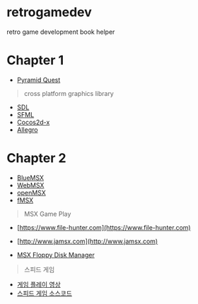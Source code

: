 # retrogamedev
retro game development book helper

# Chapter 1
* [Pyramid Quest](https://webmsx.org/?ROM=https://github.com/pdpdds/ubox_example/releases/download/v1.0/pyramid.rom)

> cross platform graphics library
* [SDL](https://www.libsdl.org/)
* [SFML](https://www.sfml-dev.org/)
* [Cocos2d-x](cocos2d-x)
* [Allegro](https://liballeg.org/)

# Chapter 2
*  [BlueMSX](http://bluemsx.msxblue.com/download.html)
*  [WebMSX](https://webmsx.org/)
*  [openMSX](https://openmsx.org/)
*  [fMSX](https://fms.komkon.org/fMSX/)

> MSX Game Play
* [https://www.file-hunter.com](https://www.file-hunter.com)
* [http://www.jamsx.com](http://www.jamsx.com)

 * [MSX Floppy Disk Manager](https://sonono.net/blog/2021/03/04/msx-floppy-disk-manager%ef%bc%88%ce%b1%e7%89%88%ef%bc%89%e3%81%ae%e5%85%ac%e9%96%8b/)

> 스피드 게임
 * [게임 플레이 영상](https://www.youtube.com/watch?v=XLkCvbMeQgM)
 * [스피드 게임 소스코드](https://github.com/imays76/SpeedGame)

